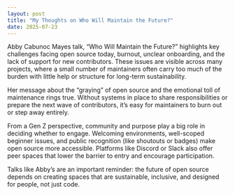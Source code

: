```yaml
---
layout: post
title: "My Thoughts on Who Will Maintain the Future?"
date: 2025-07-23
---
```



Abby Cabunoc Mayes talk, “Who Will Maintain the Future?” highlights key challenges facing open source today, burnout, unclear onboarding, and the lack of support for new contributors. These issues are visible across many projects, where a small number of maintainers often carry too much of the burden with little help or structure for long-term sustainability.

Her message about the “graying” of open source and the emotional toll of maintenance rings true. Without systems in place to share responsibilities or prepare the next wave of contributors, it’s easy for maintainers to burn out or step away entirely.

From a Gen Z perspective, community and purpose play a big role in deciding whether to engage. Welcoming environments, well-scoped beginner issues, and public recognition (like shoutouts or badges) make open source more accessible. Platforms like Discord or Slack also offer peer spaces that lower the barrier to entry and encourage participation.

Talks like Abby’s are an important reminder: the future of open source depends on creating spaces that are sustainable, inclusive, and designed for people, not just code.
